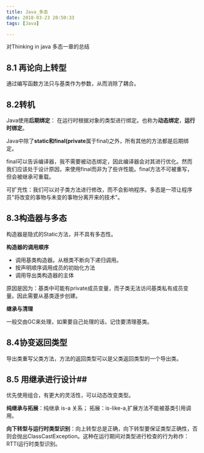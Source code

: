 ```yaml
---
title: Java_多态
date: 2018-03-23 20:50:33
tags: [Java]

---
```


对Thinking in java 多态一章的总结

## 8.1 再论向上转型

通过编写函数方法只与基类作为参数，从而消除了耦合。

<!-- more -->

## 8.2转机

Java使用**后期绑定**： 在运行时根据对象的类型进行绑定。也称为**动态绑定**，**运行时绑定**。

Java中除了**static和final(private**属于final)之外，所有其他的方法都是后期绑定。

final可以告诉编译器，我不需要被动态绑定，因此编译器会对其进行优化。然而我们应该处于设计原因，来使用final而非为了些许性能。final方法不可被重写，但会被继承可重载。

可扩充性：我们可以对子类方法进行修改，而不会影响程序。多态是一项让程序员"将改变的事物与未变的事物分离开来的技术"。



## 8.3构造器与多态

构造器是隐式的Static方法，并不具有多态性。

**构造器的调用顺序**

* 调用基类构造器。从根类不断向下递归调用。
* 按声明顺序调用成员的初始化方法
* 调用导出类构造器的主体

原因是因为：基类中可能有private成员变量，而子类无法访问基类私有成员变量。因此需要从基类逐步创建。

**继承与清理**

一般交由GC来处理，如果要自己处理的话，记住要清理基类。



## 8.4协变返回类型

导出类重写父类方法，方法的返回类型可以是父类返回类型的一个导出类。



## 8.5 用继承进行设计##

优先使用组合，有更大的灵活性，可以动态改变类型。

**纯继承与拓展**：纯继承 is-a 关系； 拓展：is-like-a,扩展方法不能被基类引用调用。

**向下转型与运行时类型识别**：向上转型总是正确，向下转型要保证类型正确性，否则会抛出ClassCastException。这种在运行期间对类型进行检查的行为称作：RTTI运行时类型识别。